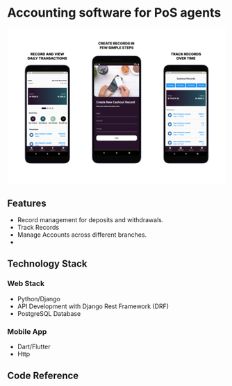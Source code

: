 # Accounting software for PoS agents

![App code](./mockups-white-bg.png)

## Features
- Record management for deposits and withdrawals.
- Track Records 
- Manage Accounts across different branches.
- 

## Technology Stack
### Web Stack
- Python/Django
- API Development with Django Rest Framework (DRF)
- PostgreSQL Database

### Mobile App
- Dart/Flutter
- Http
  

## Code Reference
